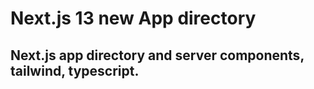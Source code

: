 # Next.js 13 new App directory

## Next.js app directory and server components, tailwind, typescript.
